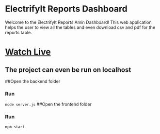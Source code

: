 # ElectrifyIt Reports Dashboard

Welcome to the ElectrifyIt Reports Amin Dashboard! This web application helps the user to view all the tables and even download csv and pdf for the reports table.

# [Watch Live](https://electrifyitadmindashboard.netlify.app/)

## The project can even be run on localhost
##Open the backend folder
### Run
```node server.js```
##Open the frontend folder
### Run
```npm start```




